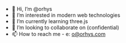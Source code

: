 - 👋  Hi, I’m @orhys
- 👀 I’m interested in modern web technologies
- 🌱 I’m currently learning three.js
- 💞️ I’m looking to collaborate on (confidential)
- 📫 How to reach me - e: o@orhys.com

<!---
orhys/orhys is a ✨ special ✨ repository because its `README.md` (this file) appears on your GitHub profile.
You can click the Preview link to take a look at your changes.
--->

